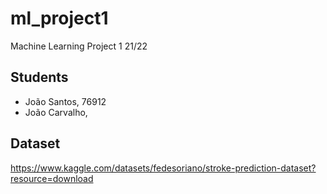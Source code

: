 # ml_project1
Machine Learning Project 1 21/22

## Students

- João Santos, 76912
- João Carvalho, 

## Dataset

https://www.kaggle.com/datasets/fedesoriano/stroke-prediction-dataset?resource=download
